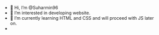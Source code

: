 - 👋 Hi, I’m @Suharmin96
- 👀 I’m interested in developing website.
- 🌱 I’m currently learning HTML and CSS and will proceed with JS later on.
-

<!---
Suharmin96/Suharmin96 is a ✨ special ✨ repository because its `README.md` (this file) appears on your GitHub profile.
You can click the Preview link to take a look at your changes.
--->
